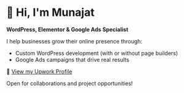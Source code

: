 # 👋 Hi, I'm Munajat

**WordPress, Elementor & Google Ads Specialist**

I help businesses grow their online presence through:

- Custom WordPress development (with or without page builders)
- Google Ads campaigns that drive real results

📌 [View my Upwork Profile](https://www.upwork.com/freelancers/~01650fba6381529571?mp_source=share)

Open for collaborations and project opportunities!
